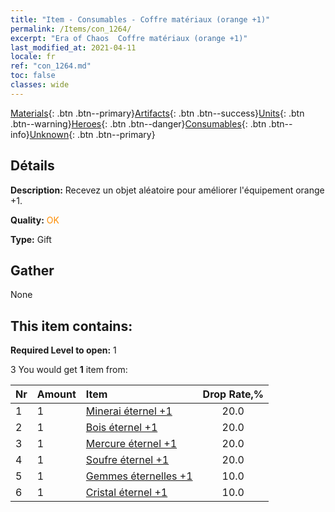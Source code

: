 ```yaml
---
title: "Item - Consumables - Coffre matériaux (orange +1)"
permalink: /Items/con_1264/
excerpt: "Era of Chaos  Coffre matériaux (orange +1)"
last_modified_at: 2021-04-11
locale: fr
ref: "con_1264.md"
toc: false
classes: wide
---
```

 [Materials](/fr/Items/){: .btn .btn--primary}[Artifacts](/fr/Items/Artifacts/){: .btn .btn--success}[Units](/fr/Items/Units/){: .btn .btn--warning}[Heroes](/fr/Items/Heroes/){: .btn .btn--danger}[Consumables](/fr/Items/Consumables/){: .btn .btn--info}[Unknown](/fr/Items/Unknown/){: .btn .btn--primary}

## Détails
 **Description:** Recevez un objet aléatoire pour améliorer l'équipement orange +1.

 **Quality:** <span style="color: #FF8C00">OK</span>

 **Type:** Gift

## Gather

  None

## This item contains:

 **Required Level to open:** 1

 3 You would get **1** item  from:

  | Nr | Amount |     Item    | Drop Rate,% |
  |:---|:-------|:------------|:---------:|
  | 1 | 1 | [Minerai éternel +1](/fr/Items/mat_68/) | 20.0 | 
  | 2 | 1 | [Bois éternel +1](/fr/Items/mat_69/) | 20.0 | 
  | 3 | 1 | [Mercure éternel +1](/fr/Items/mat_70/) | 20.0 | 
  | 4 | 1 | [Soufre éternel +1](/fr/Items/mat_71/) | 20.0 | 
  | 5 | 1 | [Gemmes éternelles +1](/fr/Items/mat_72/) | 10.0 | 
  | 6 | 1 | [Cristal éternel +1](/fr/Items/mat_73/) | 10.0 | 
